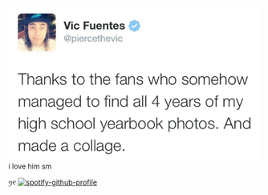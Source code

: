 

![ptv](https://github.com/bulletprooflove/bulletprooflove/blob/main/b69d7fedbbd8f303de0cc77001c46490%20(1).jpg?raw=true)
               i love him sm



ꪆ୧
[![spotify-github-profile](https://spotify-github-profile.kittinanx.com/api/view?uid=31yzvdqxx5baqlmjupeqjzs3mr5a&cover_image=true&theme=natemoo-re&show_offline=true&background_color=121212&interchange=true&bar_color=a86340&bar_color_cover=false)](https://spotify-github-profile.kittinanx.com/api/view?uid=31yzvdqxx5baqlmjupeqjzs3mr5a&redirect=true)
